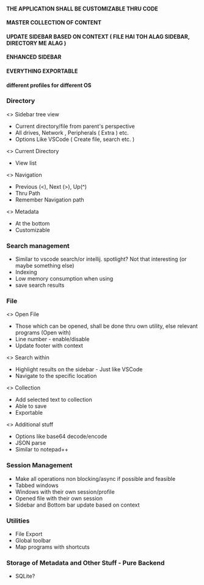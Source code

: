 #### THE APPLICATION SHALL BE CUSTOMIZABLE THRU CODE
#### MASTER COLLECTION OF CONTENT
#### UPDATE SIDEBAR BASED ON CONTEXT ( FILE HAI TOH ALAG SIDEBAR, DIRECTORY ME ALAG )
#### ENHANCED SIDEBAR
#### EVERYTHING EXPORTABLE
#### different profiles for different OS

### Directory

<> Sidebar tree view 
- Current directory/file from parent's perspective
- All drives, Network , Peripherals ( Extra ) etc.
- Options Like VSCode ( Create file, search etc. )

<> Current Directory
- View list

<> Navigation

- Previous (<), Next (>), Up(^)
- Thru Path
- Remember Navigation path

<> Metadata

- At the bottom
- Customizable



### Search management
- Similar to vscode search/or intellij. spotlight? Not that interesting (or maybe something else)
- Indexing
- Low memory consumption when using
- save search results



### File

<> Open File
- Those which can be opened, shall be done thru own utility, else relevant programs (Open with)
- Line number - enable/disable
- Update footer with context

<> Search within 
- Highlight results on the sidebar - Just like VSCode
- Navigate to the specific location

<> Collection
- Add selected text to collection
- Able to save
- Exportable

<> Additional stuff
- Options like base64 decode/encode
- JSON parse
- Similar to notepad++


### Session Management
- Make all operations non blocking/async if possible and feasible
- Tabbed windows
- Windows with their own session/profile
- Opened file with their own session
- Sidebar and Bottom bar update based on context


### Utilities
- File Export
- Global toolbar
- Map programs with shortcuts

###  Storage of Metadata and Other Stuff - Pure Backend 
- SQLite?
